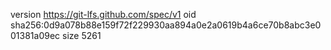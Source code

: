 version https://git-lfs.github.com/spec/v1
oid sha256:0d9a078b88e159f72f229930aa894a0e2a0619b4a6ce70b8abc3e001381a09ec
size 5261
